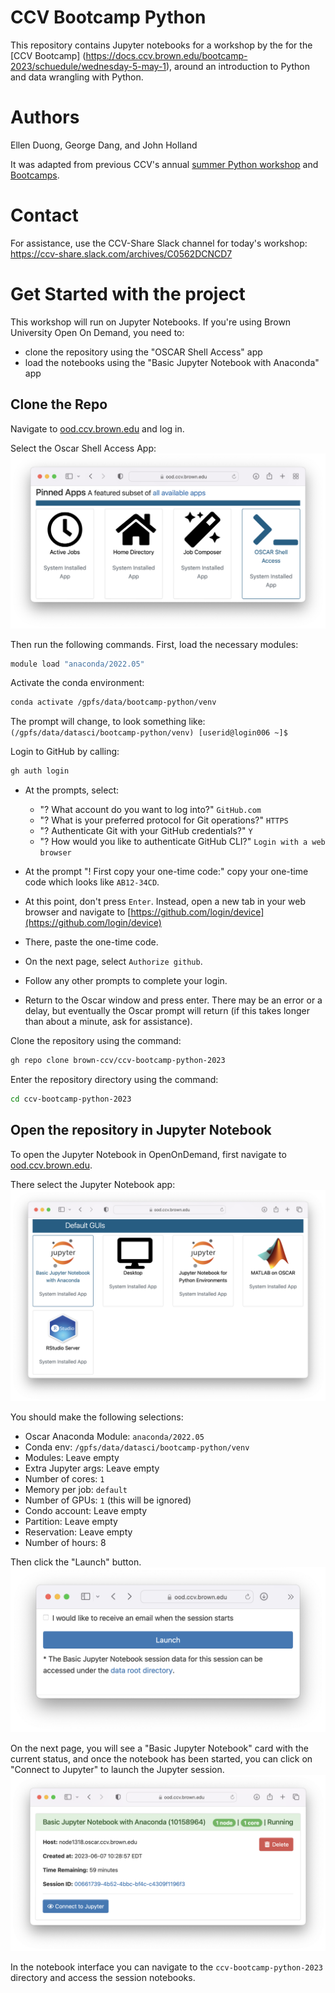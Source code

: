 # CCV Bootcamp Python

This repository contains Jupyter notebooks for a workshop by the for the [CCV Bootcamp]
(https://docs.ccv.brown.edu/bootcamp-2023/schuedule/wednesday-5-may-1), around an introduction 
to Python and data wrangling with Python. 

# Authors

Ellen Duong, George Dang, and John Holland

It was adapted from previous CCV's annual 
[summer Python workshop](https://github.com/brown-ccv/workshop-python-2020) and 
[Bootcamps](https://github.com/brown-ccv/ccv-bootcamp-python).

# Contact

For assistance, use the CCV-Share Slack channel for today's workshop: 
https://ccv-share.slack.com/archives/C0562DCNCD7

# Get Started with the project

This workshop will run on Jupyter Notebooks. If you're using Brown University Open On Demand, 
you need to:

- clone the repository using the "OSCAR Shell Access" app
- load the notebooks using the "Basic Jupyter Notebook with Anaconda" app

## Clone the Repo

Navigate to [ood.ccv.brown.edu](https://ood.ccv.brown.edu) and log in.

Select the Oscar Shell Access App:
![On ood.ccv.brown.edu, under the heading "Pinned Apps", selection: "OSCAR Shell access, System Installed App"](assets/ood-pinned-apps-oscar-shell-access-selected.png)

Then run the following commands. First, load the necessary modules:
```bash
module load "anaconda/2022.05"
```

Activate the conda environment:
```bash
conda activate /gpfs/data/bootcamp-python/venv
```

The prompt will change, to look something like: 
`(/gpfs/data/datasci/bootcamp-python/venv) [userid@login006 ~]$`

Login to GitHub by calling:
```bash
gh auth login
```

- At the prompts, select:
    - "? What account do you want to log into?" `GitHub.com`
    - "? What is your preferred protocol for Git operations?" `HTTPS`
    - "? Authenticate Git with your GitHub credentials?" `Y`
    - "? How would you like to authenticate GitHub CLI?" `Login with a web browser`

- At the prompt "! First copy your one-time code:" copy your one-time code which looks like `AB12-34CD`.
- At this point, don't press `Enter`. Instead, open a new tab in your web browser and navigate to [https://github.com/login/device](https://github.com/login/device)
- There, paste the one-time code.
- On the next page, select `Authorize github`.
- Follow any other prompts to complete your login.
- Return to the Oscar window and press enter. There may be an error or a delay, but eventually the Oscar prompt will return (if this takes longer than about a minute, ask for assistance).

Clone the repository using the command:
```bash
gh repo clone brown-ccv/ccv-bootcamp-python-2023 
```

Enter the repository directory using the command:
```bash
cd ccv-bootcamp-python-2023
```

## Open the repository in Jupyter Notebook

To open the Jupyter Notebook in OpenOnDemand, first navigate to [ood.ccv.brown.edu](https://ood.ccv.brown.edu).

There select the Jupyter Notebook app:
![On ood.ccv.brown.edu, under the heading "Default GUIs", selection: "Basic Jupyter Notebook, System Installed App"](assets/ood-default-guis-jupyter-selected.png)

You should make the following selections:
- Oscar Anaconda Module: `anaconda/2022.05`
- Conda env: `/gpfs/data/datasci/bootcamp-python/venv`
- Modules: Leave empty
- Extra Jupyter args: Leave empty
- Number of cores: `1`
- Memory per job: `default`
- Number of GPUs: `1` (this will be ignored)
- Condo account: Leave empty
- Partition: Leave empty
- Reservation: Leave empty
- Number of hours: 8

Then click the "Launch" button.
![on ood.ccv.brown.edu, launch button](assets/ood-jupyter-launch-button.png)

On the next page, you will see a "Basic Jupyter Notebook" card with the current status, and once the notebook has been started, you can click on "Connect to Jupyter" to launch the Jupyter session.
![on ood.ccv.brown.edu, a card displaying a running "Basic Jupyter Notebook" with the "Connect to Jupyter" button visible](assets/ood-basic-jupyter-notebook-running.png)

In the notebook interface you can navigate to the `ccv-bootcamp-python-2023` directory and access the 
session notebooks.
